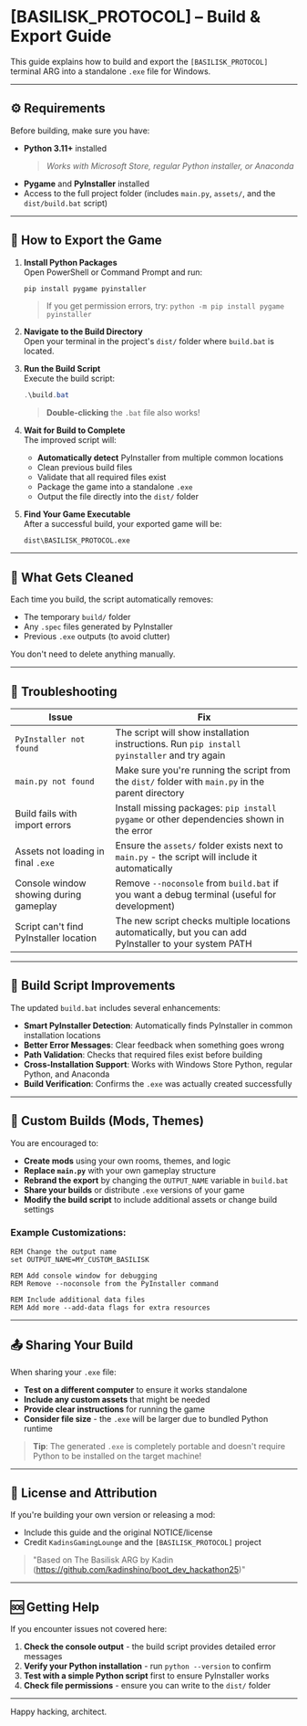 # [BASILISK_PROTOCOL] – Build & Export Guide

This guide explains how to build and export the `[BASILISK_PROTOCOL]` terminal ARG into a standalone `.exe` file for Windows.

---

## ⚙️ Requirements

Before building, make sure you have:

- **Python 3.11+** installed  
  > _Works with Microsoft Store, regular Python installer, or Anaconda_  
- **Pygame** and **PyInstaller** installed  
- Access to the full project folder (includes `main.py`, `assets/`, and the `dist/build.bat` script)

---

## 🚀 How to Export the Game

1. **Install Python Packages**  
   Open PowerShell or Command Prompt and run:
   ```powershell
   pip install pygame pyinstaller
   ```
   > If you get permission errors, try: `python -m pip install pygame pyinstaller`

2. **Navigate to the Build Directory**  
   Open your terminal in the project's `dist/` folder where `build.bat` is located.

3. **Run the Build Script**  
   Execute the build script:
   ```powershell
   .\build.bat
   ```
   > **Double-clicking** the `.bat` file also works!

4. **Wait for Build to Complete**  
   The improved script will:
   - **Automatically detect** PyInstaller from multiple common locations
   - Clean previous build files
   - Validate that all required files exist
   - Package the game into a standalone `.exe`
   - Output the file directly into the `dist/` folder

5. **Find Your Game Executable**  
   After a successful build, your exported game will be:
   ```
   dist\BASILISK_PROTOCOL.exe
   ```

---

## 🧼 What Gets Cleaned

Each time you build, the script automatically removes:

- The temporary `build/` folder
- Any `.spec` files generated by PyInstaller
- Previous `.exe` outputs (to avoid clutter)

You don't need to delete anything manually.

---

## 🧰 Troubleshooting

| Issue                                    | Fix                                                                                           |
|------------------------------------------|-----------------------------------------------------------------------------------------------|
| `PyInstaller not found`                  | The script will show installation instructions. Run `pip install pyinstaller` and try again |
| `main.py not found`                      | Make sure you're running the script from the `dist/` folder with `main.py` in the parent directory |
| Build fails with import errors          | Install missing packages: `pip install pygame` or other dependencies shown in the error      |
| Assets not loading in final `.exe`      | Ensure the `assets/` folder exists next to `main.py` - the script will include it automatically |
| Console window showing during gameplay  | Remove `--noconsole` from `build.bat` if you want a debug terminal (useful for development)   |
| Script can't find PyInstaller location  | The new script checks multiple locations automatically, but you can add PyInstaller to your system PATH |

---

## 🔧 Build Script Improvements

The updated `build.bat` includes several enhancements:

- **Smart PyInstaller Detection**: Automatically finds PyInstaller in common installation locations
- **Better Error Messages**: Clear feedback when something goes wrong
- **Path Validation**: Checks that required files exist before building
- **Cross-Installation Support**: Works with Windows Store Python, regular Python, and Anaconda
- **Build Verification**: Confirms the `.exe` was actually created successfully

---

## 🧠 Custom Builds (Mods, Themes)

You are encouraged to:

- **Create mods** using your own rooms, themes, and logic
- **Replace `main.py`** with your own gameplay structure
- **Rebrand the export** by changing the `OUTPUT_NAME` variable in `build.bat`
- **Share your builds** or distribute `.exe` versions of your game
- **Modify the build script** to include additional assets or change build settings

### Example Customizations:
```batch
REM Change the output name
set OUTPUT_NAME=MY_CUSTOM_BASILISK

REM Add console window for debugging
REM Remove --noconsole from the PyInstaller command

REM Include additional data files
REM Add more --add-data flags for extra resources
```

---

## 📤 Sharing Your Build

When sharing your `.exe` file:

- **Test on a different computer** to ensure it works standalone
- **Include any custom assets** that might be needed
- **Provide clear instructions** for running the game
- **Consider file size** - the `.exe` will be larger due to bundled Python runtime

> **Tip**: The generated `.exe` is completely portable and doesn't require Python to be installed on the target machine!

---

## 📜 License and Attribution

If you're building your own version or releasing a mod:

- Include this guide and the original NOTICE/license
- Credit `KadinsGamingLounge` and the `[BASILISK_PROTOCOL]` project

> "Based on The Basilisk ARG by Kadin (https://github.com/kadinshino/boot_dev_hackathon25)"

---

## 🆘 Getting Help

If you encounter issues not covered here:

1. **Check the console output** - the build script provides detailed error messages
2. **Verify your Python installation** - run `python --version` to confirm
3. **Test with a simple Python script** first to ensure PyInstaller works
4. **Check file permissions** - ensure you can write to the `dist/` folder

---

Happy hacking, architect.
